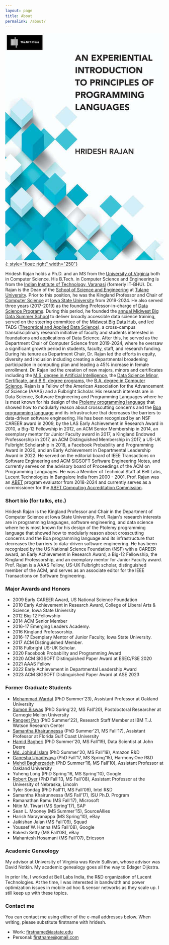 ```yaml
---
layout: page
title: About
permalink: /about/
---
```



[![bookimage](images/eipopl.jpeg){: style="float: right" width="250"}](https://mitpress.mit.edu/9780262045452/an-experiential-introduction-to-principles-of-programming-languages/)

Hridesh Rajan holds a Ph.D. and an MS from the [University of Virginia](http://virginia.edu)
both in Computer Science. His B.Tech. in Computer Science and Engineering is from 
the [Indian Institute of Technology, Varanasi](http://iitbhu.ac.in) (formerly IT-BHU).
Dr. Rajan is the Dean of the [School of Science and Engineering](https://sse.tulane.edu)
at [Tulane University](https://tulane.edu).
Prior to this position, he was the Kingland Professor and Chair
of [Computer Science](http://www.cs.iastate.edu)
at [Iowa State University](http://www.iastate.edu) from 2019-2024.
He also served three years (2017-2019) as the founding Professor-in-charge of 
[Data Science Programs](https://datascience.iastate.edu).
During this period, he founded the [annual Midwest Big Data Summer School](http://mbds.cs.iastate.edu) 
to deliver broadly accessible data science training,
served on the steering committee of the [Midwest Big Data Hub](http://midwestbigdatahub.org),
and led TADS ([Theoretical and Applied Data Science](https://tads.research.iastate.edu)), 
a cross-campus transdisciplinary research initiative of faculty and students interested 
in foundations and applications of Data Science.
After this, he served as the Department Chair of Computer Science from 2019-2024, 
where he oversaw a significant growth period in students, faculty, staff, and research funding.
During his tenure as Department Chair, Dr. Rajan led the efforts in equity, diversity and inclusion
including creating a departmental broadening participation in computing plan and 
leading a 45% increase in female enrollment.
Dr. Rajan led the creation of new majors, minors and certificates including 
the [M.S. degree in Artificial Intelligence](https://www.cs.iastate.edu/ai), 
the [Data Science Minor, Certificate, and B.S. degree programs](https://datascience.iastate.edu),
the [B.A. degree in Computer Science](https://www.cs.iastate.edu/bachelor-arts-computer-science-approved-iowa-board-regents).
Rajan is a Fellow of the American Association for the Advancement of Science (AAAS)
and a Fulbright Scholar.
His research interests are in
Data Science, Software Engineering and Programming Languages 
where he is most known for his design of the 
[Ptolemy programming language](http://ptolemy.cs.iastate.edu) that 
showed how to modularly reason about crosscutting concerns and the 
[Boa programming language](https://boa.cs.iastate.edu) 
and its infrastructure that decreases the barriers to data-driven software engineering. 
He has been recognized by an NSF CAREER award in 2009, 
by the LAS Early Achievement in Research Award in 2010, 
a Big-12 Fellowship in 2012, 
an ACM Senior Membership in 2014, 
an exemplary mentor for Junior Faculty award in 2017, 
a Kingland Endowed Professorship in 2017, 
an ACM Distinguished Membership in 2017, 
a US-UK Fulbright Scholarship in 2018,
a Facebook Probability and Programming Award in 2020, and 
an Early Achievement in Departmental Leadership Award in 2022. 
He served on the editorial board of IEEE Transactions on Software Engineering and 
ACM SIGSOFT Software Engineering Notes, and currently serves on the advisory 
board of Proceedings of the ACM on Programming Languages. 
He was a Member of Technical Staff at Bell Labs,
Lucent Technologies in Bangalore India from 2000 - 2001.
Prof. Rajan was an [ABET](http://ABET.org/) program evaluator from 2018-2024 
and currently serves as a commissioner for the [ABET Computing Accreditation Commission](https://www.abet.org/about-abet/governance/accreditation-commissions-2/).



### Short bio (for talks, etc.)

Hridesh Rajan is the Kingland Professor and Chair in the Department of Computer Science at Iowa State University. Prof. Rajan's research interests are in programming languages, software engineering, and data science where he is most known for his design of the Ptolemy programming language that showed how to modularly reason about crosscutting concerns and the Boa programming language and its infrastructure that decreases the barriers to data-driven software engineering. He has been recognized by the US National Science Foundation (NSF) with a CAREER award, an Early Achievement in Research Award, a Big-12 Fellowship, the Kingland Professorship, and an exemplary mentor for Junior Faculty award. Prof. Rajan is a AAAS Fellow, US-UK Fulbright scholar, distinguished member of the ACM, and serves as an associate editor for the IEEE Transactions on Software Engineering.

### Major Awards and Honors

- 2009 Early CAREER Award, US National Science Foundation
- 2010 Early Achievement in Research Award, College of Liberal Arts & Science, Iowa State University
- 2012 Big-12 Fellowship
- 2014 ACM Senior Member
- 2016-17 Emerging Leaders Academy. 
- 2016 Kingland Professorship. 
- 2016-17 Exemplary Mentor of Junior Faculty, Iowa State University. 
- 2017 ACM Distinguished Member.
- 2018 Fulbright US-UK Scholar.
- 2020 Facebook Probability and Programming Award
- 2020 ACM SIGSOFT Distinguished Paper Award at ESEC/FSE 2020
- 2021 AAAS Fellow 
- 2022 Early Achievement in Departmental Leadership Award
- 2023 ACM SIGSOFT Distinguished Paper Award at ASE 2023

### Former Graduate Students

- [Mohammad Wardat](https://scholar.google.com/citations?user=04sYwigAAAAJ&hl=ar) (PhD Summer'23), Assistant Professor at Oakland University
- [Sumon Biswas](https://sumonbis.github.io) (PhD Spring'22, MS Fall'20), Postdoctoral Researcher at Carnegie Mellon University
- [Rangeet Pan](https://rangeetpan.github.io) (PhD Summer'22), Research Staff Member at IBM T.J. Watson Research Center
- [Samantha Khairunnessa](https://www.linkedin.com/in/samantha-syeda/) (PhD Summer'21, MS Fall'17), Assistant Professor at Florida Gulf Coast University
- [Hamid Bagheri](https://www.linkedin.com/in/hamidbagheri/) (PhD Summer'20, MS Fall'19), Data Scientist at John Deere
- [Md. Johirul Islam](https://www.linkedin.com/in/johir/) (PhD Summer'20, MS Fall'19), Amazon R&D
- [Ganesha Upadhyaya](https://www.linkedin.com/in/gupadhyaya/) (PhD Fall'17, MS Spring'15), Harmony.One R&D
- [Mehdi Bagherzadeh](https://mbagherz.bitbucket.io) (PhD Summer'16, MS Fall'10), Assistant Professor at Oakland University
- Yuheng Long (PhD Spring'16, MS Spring'10), Google
- [Robert Dyer](https://cse.unl.edu/~rdyer/) (PhD Fall'13, MS Fall'08), Assistant Professor at the University of Nebraska, Lincoln
- Tyler Sondag (PhD Fall'11, MS Fall'09), Intel R&D
- Samantha Khairunnessa (MS Fall'17), ISU Ph.D. Program
- Ramanathan Ramu (MS Fall'17), Microsoft
- Nitin M. Tiwari (MS Spring'17), SAP
- Sean L. Mooney (MS Summer'15), SourceAllies
- Harish Narayanappa (MS Spring'10), eBay
- Jaikishan Jalan (MS Fall'09), Squad
- Youssef W. Hanna (MS Fall'08), Google
- Rakesh Setty (MS Fall'08), eBay
- Mahantesh Hosamani (MS Fall'07), Ericsson


### Academic Geneology

My advisor at University of Virginia was Kevin Sullivan, 
whose advisor was David Notkin. 
My academic genealogy goes all the way to Edsger Dijkstra.

In prior life, I worked at Bell Labs India, the R&D organization of Lucent Technologies. At the time, I was interested in bandwidth and power optimization issues in mobile ad hoc & sensor networks as they scale up. I still keep up with these topics.

### Contact me

You can contact me using either of the e-mail addresses below. 
When writing, please substitute firstname with hridesh.

* Work: [firstname@iastate.edu](mailto:firstname@iastate.edu)
* Personal: [firstname@gmail.com](mailto:firstname@gmail.com)

